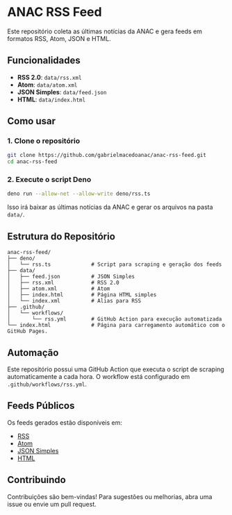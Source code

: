 # ANAC RSS Feed

Este repositório coleta as últimas notícias da ANAC e gera feeds em formatos RSS, Atom, JSON e HTML.

## Funcionalidades

- **RSS 2.0**: `data/rss.xml`
- **Atom**: `data/atom.xml`
- **JSON Simples**: `data/feed.json`
- **HTML**: `data/index.html`

## Como usar

### 1. Clone o repositório

```bash
git clone https://github.com/gabrielmacedoanac/anac-rss-feed.git
cd anac-rss-feed
```

### 2. Execute o script Deno

```bash
deno run --allow-net --allow-write deno/rss.ts
```

Isso irá baixar as últimas notícias da ANAC e gerar os arquivos na pasta `data/`.

## Estrutura do Repositório

```
anac-rss-feed/
├── deno/
│   └── rss.ts             # Script para scraping e geração dos feeds
├── data/
│   ├── feed.json          # JSON Simples
│   ├── rss.xml            # RSS 2.0
│   ├── atom.xml           # Atom
│   ├── index.html         # Página HTML simples
│   └── index.xml          # Alias para RSS
├── .github/
│   └── workflows/
│       └── rss.yml        # GitHub Action para execução automatizada
└── index.html             # Página para carregamento automático com o GitHub Pages.
```

## Automação

Este repositório possui uma GitHub Action que executa o script de scraping automaticamente a cada hora. O workflow está configurado em `.github/workflows/rss.yml`.

## Feeds Públicos

Os feeds gerados estão disponíveis em:

- [RSS](https://gabrielmacedoanac.github.io/anac-rss-feed/data/rss.xml)
- [Atom](https://gabrielmacedoanac.github.io/anac-rss-feed/data/atom.xml)
- [JSON Simples](https://gabrielmacedoanac.github.io/anac-rss-feed/data/feed.json)
- [HTML](https://gabrielmacedoanac.github.io/anac-rss-feed/data/index.html)

## Contribuindo

Contribuições são bem-vindas! Para sugestões ou melhorias, abra uma issue ou envie um pull request.

